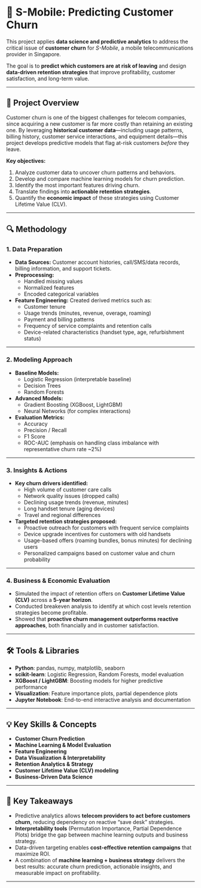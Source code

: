 # 📱 S-Mobile: Predicting Customer Churn  

This project applies **data science and predictive analytics** to address the critical issue of **customer churn** for *S-Mobile*, a mobile telecommunications provider in Singapore.  

The goal is to **predict which customers are at risk of leaving** and design **data-driven retention strategies** that improve profitability, customer satisfaction, and long-term value.  

---

## 📌 Project Overview  
Customer churn is one of the biggest challenges for telecom companies, since acquiring a new customer is far more costly than retaining an existing one. By leveraging **historical customer data**—including usage patterns, billing history, customer service interactions, and equipment details—this project develops predictive models that flag at-risk customers *before* they leave.  

**Key objectives:**  
1. Analyze customer data to uncover churn patterns and behaviors.  
2. Develop and compare machine learning models for churn prediction.  
3. Identify the most important features driving churn.  
4. Translate findings into **actionable retention strategies**.  
5. Quantify the **economic impact** of these strategies using Customer Lifetime Value (CLV).  

---

## 🔍 Methodology  

### 1. Data Preparation  
- **Data Sources:** Customer account histories, call/SMS/data records, billing information, and support tickets.  
- **Preprocessing:**  
  - Handled missing values  
  - Normalized features  
  - Encoded categorical variables  
- **Feature Engineering:** Created derived metrics such as:  
  - Customer tenure  
  - Usage trends (minutes, revenue, overage, roaming)  
  - Payment and billing patterns  
  - Frequency of service complaints and retention calls  
  - Device-related characteristics (handset type, age, refurbishment status)  

---

### 2. Modeling Approach  
- **Baseline Models:**  
  - Logistic Regression (interpretable baseline)  
  - Decision Trees  
  - Random Forests  
- **Advanced Models:**  
  - Gradient Boosting (XGBoost, LightGBM)  
  - Neural Networks (for complex interactions)  
- **Evaluation Metrics:**  
  - Accuracy  
  - Precision / Recall  
  - F1 Score  
  - ROC-AUC (emphasis on handling class imbalance with representative churn rate ~2%)  

---

### 3. Insights & Actions  
- **Key churn drivers identified:**  
  - High volume of customer care calls  
  - Network quality issues (dropped calls)  
  - Declining usage trends (revenue, minutes)  
  - Long handset tenure (aging devices)  
  - Travel and regional differences  
- **Targeted retention strategies proposed:**  
  - Proactive outreach for customers with frequent service complaints  
  - Device upgrade incentives for customers with old handsets  
  - Usage-based offers (roaming bundles, bonus minutes) for declining users  
  - Personalized campaigns based on customer value and churn probability  

---

### 4. Business & Economic Evaluation  
- Simulated the impact of retention offers on **Customer Lifetime Value (CLV)** across a **5-year horizon**.  
- Conducted breakeven analysis to identify at which cost levels retention strategies become profitable.  
- Showed that **proactive churn management outperforms reactive approaches**, both financially and in customer satisfaction.  

---

## 🛠️ Tools & Libraries  
- **Python**: pandas, numpy, matplotlib, seaborn  
- **scikit-learn**: Logistic Regression, Random Forests, model evaluation  
- **XGBoost / LightGBM**: Boosting models for higher predictive performance  
- **Visualization**: Feature importance plots, partial dependence plots  
- **Jupyter Notebook**: End-to-end interactive analysis and documentation  

---

## 💡 Key Skills & Concepts  
- **Customer Churn Prediction**  
- **Machine Learning & Model Evaluation**  
- **Feature Engineering**  
- **Data Visualization & Interpretability**  
- **Retention Analytics & Strategy**  
- **Customer Lifetime Value (CLV) modeling**  
- **Business-Driven Data Science**  

---

## 🚀 Key Takeaways  
- Predictive analytics allows **telecom providers to act before customers churn**, reducing dependency on reactive “save desk” strategies.  
- **Interpretability tools** (Permutation Importance, Partial Dependence Plots) bridge the gap between machine learning outputs and business strategy.  
- Data-driven targeting enables **cost-effective retention campaigns** that maximize ROI.  
- A combination of **machine learning + business strategy** delivers the best results: accurate churn prediction, actionable insights, and measurable impact on profitability.  

---

